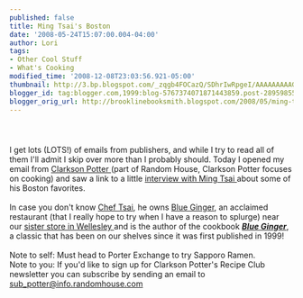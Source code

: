 ```yaml
---
published: false
title: Ming Tsai's Boston
date: '2008-05-24T15:07:00.004-04:00'
author: Lori
tags:
- Other Cool Stuff
- What's Cooking
modified_time: '2008-12-08T23:03:56.921-05:00'
thumbnail: http://3.bp.blogspot.com/_zqgb4FOCazQ/SDhrIwRpgeI/AAAAAAAAAGo/l1av4XMVszw/s72-c/blue+gigner.gif
blogger_id: tag:blogger.com,1999:blog-5767374071871443859.post-2895985585093466673
blogger_orig_url: http://brooklinebooksmith.blogspot.com/2008/05/ming-tsais-boston.html
---
```


<a href="http://3.bp.blogspot.com/_zqgb4FOCazQ/SDhrIwRpgeI/AAAAAAAAAGo/l1av4XMVszw/s1600-h/blue+gigner.gif"><img id="BLOGGER_PHOTO_ID_5204027167568658914" style="DISPLAY: block; MARGIN: 0px auto 10px; CURSOR: hand; TEXT-ALIGN: center" alt="" src="http://3.bp.blogspot.com/_zqgb4FOCazQ/SDhrIwRpgeI/AAAAAAAAAGo/l1av4XMVszw/s320/blue+gigner.gif" border="0" /></a><br /><div>I get lots (LOTS!) of emails from publishers, and while I try to read all of them I'll admit I skip over more than I probably should. Today I opened my email from <a href="http://www.randomhouse.com/crown/clarksonpotter.html">Clarkson Potter </a>(part of Random House, Clarkson Potter focuses on cooking) and saw a link to a little <a href="http://www.fodors.com/news/story_2952.html">interview with Ming Tsai </a>about some of his Boston favorites. </div><br /><div>In case you don't know <a href="http://www.ming.com/">Chef Tsai</a>, he owns <a href="http://www.ming.com/blueginger/">Blue Ginger</a>, an acclaimed restaurant (that I really hope to try when I have a reason to splurge) near our <a href="http://www.wellesleybooksmith.com/">sister store in Wellesley </a>and is the author of the cookbook <strong><em><a href="http://brookline.booksense.com/NASApp/store/Product?s=showproduct&amp;isbn=9780609605301">Blue Ginger</a></em></strong>, a classic that has been on our shelves since it was first published in 1999!</div><br /><div>Note to self: Must head to Porter Exchange to try Sapporo Ramen. </div><div>Note to you: If you'd like to sign up for Clarkson Potter's Recipe Club newsletter you can subscribe by sending an email to <a href="mailto:sub_potter@info.randomhouse.com">sub_potter@info.randomhouse.com</a></div><br /><div></div>